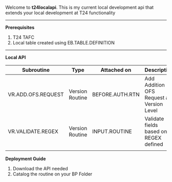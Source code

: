 Welcome to <b>t24localapi</b>. This is my current local development api that extends your local development at T24 functionality

***

<b>Prerequisites</b>
1. T24 TAFC
1. Local table created using EB.TABLE.DEFINITION

***
<b>Local API </b>

| Subroutine             | Type            | Attached on     | Description                               | Parameters |
|------------------------|-----------------|-----------------|-------------------------------------------|------------|
| VR.ADD.OFS.REQUEST     | Version Routine | BEFORE.AUTH.RTN | Add Addition OFS Request at Version Level |            |
| VR.VALIDATE.REGEX      | Version Routine | INPUT.ROUTINE   | Validate fields based on REGEX defined    |            |
|                        |                 |                 |                                           |            |

<b>Deployment Guide </b>

1. Download the API needed
1. Catalog the routine on your BP Folder
